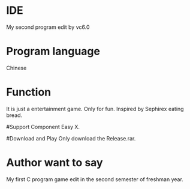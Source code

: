 # IDE
My second program edit by vc6.0

# Program language
Chinese

# Function
It is just a entertainment game. Only for fun. 
Inspired by Sephirex eating bread.

#Support Component
Easy X.

#Download and Play
Only download the Release.rar.

# Author want to say
My first C program game edit in the second semester of freshman year.
